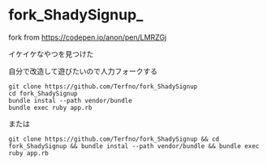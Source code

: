 # fork_ShadySignup_
fork from https://codepen.io/anon/pen/LMRZGj

イケイケなやつを見つけた

自分で改造して遊びたいので人力フォークする

```
git clone https://github.com/Terfno/fork_ShadySignup
cd fork_ShadySignup
bundle instal --path vendor/bundle
bundle exec ruby app.rb
```
または
```
git clone https://github.com/Terfno/fork_ShadySignup && cd fork_ShadySignup && bundle instal --path vendor/bundle && bundle exec ruby app.rb
```
